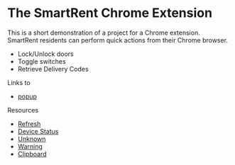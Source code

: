 # The SmartRent Chrome Extension

This is a short demonstration of a project for a Chrome extension. SmartRent residents can perform quick actions from their Chrome browser.

- Lock/Unlock doors
- Toggle switches
- Retrieve Delivery Codes

Links to 

- [popup](https://georgeschafer.github.io/SmartRent-Chrome-Extension/devices.html)


Resources
- [Refresh](https://www.iconpacks.net/free-icon/reset-arrow-14418.html)
- [Device Status](https://www.iconpacks.net/free-icon/turn-off-4779.html)
- [Unknown](https://www.iconpacks.net/free-icon/red-question-11802.html)
- [Warning](https://www.iconpacks.net/free-icon/warning-sign-9772.html)
- [Clipboard](https://www.iconpacks.net/free-icon/schedule-black-clipboard-work-plan-and-clock-18309.html)





